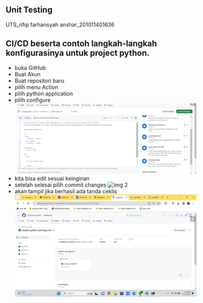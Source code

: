 ## Unit Testing
UTS_rifqi farhansyah anshar_201011401636

## CI/CD beserta contoh langkah-langkah konfigurasinya untuk project python.
- buka GitHub
- Buat Akun
- Buat repositori baru
- pilih menu Action
- pilih python application
- pilih configure
![img 1](python.png)
- kita bisa edit sesuai keinginan
- setelah selesai pilih commit changes
![img 2](raws_run.png) 
- akan tampil jika berhasil ada tanda ceklis
![img 3](berhasil.png)


